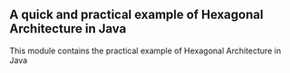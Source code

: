 ## A quick and practical example of Hexagonal Architecture in Java

This module contains the practical example of Hexagonal Architecture in Java